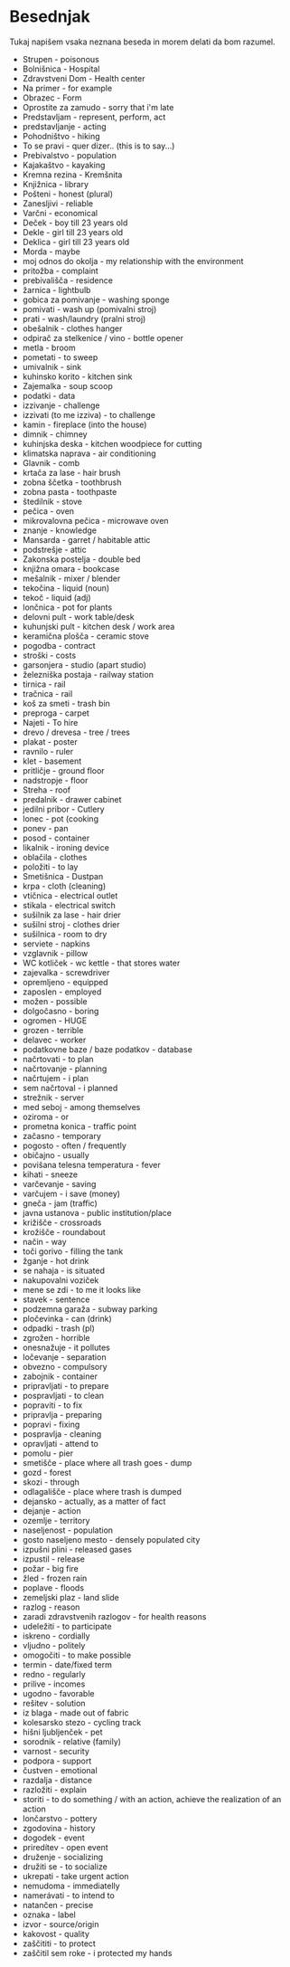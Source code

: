 # Besednjak

Tukaj napišem vsaka neznana beseda in morem delati da bom razumel.

* Strupen - poisonous
* Bolnišnica - Hospital
* Zdravstveni Dom - Health center
* Na primer - for example
* Obrazec - Form
* Oprostite za zamudo - sorry that i'm late
* Predstavljam - represent, perform, act
* predstavljanje - acting
* Pohodništvo - hiking
* To se pravi - quer dizer.. (this is to say...)
* Prebivalstvo - population
* Kajakaštvo - kayaking
* Kremna rezina - Kremšnita
* Knjižnica - library
* Pošteni - honest (plural)
* Zanesljivi - reliable
* Varčni - economical
* Deček - boy till 23 years old
* Dekle - girl till 23 years old
* Deklica - girl till 23 years old
* Morda - maybe
* moj odnos do okolja - my relationship with the environment
* pritožba - complaint
* prebivališča - residence
* žarnica - lightbulb
* gobica za pomivanje - washing sponge
* pomivati - wash up (pomivalni stroj)
* prati - wash/laundry (pralni stroj)
* obešalnik - clothes hanger
* odpirač za stelkenice / vino - bottle opener
* metla - broom
* pometati - to sweep
* umivalnik - sink
* kuhinsko korito - kitchen sink
* Zajemalka - soup scoop
* podatki - data
* izzivanje - challenge
* izzivati (to me izziva) - to challenge
* kamin - fireplace (into the house)
* dimnik - chimney
* kuhinjska deska - kitchen woodpiece for cutting
* klimatska naprava - air conditioning
* Glavnik - comb
* krtača za lase - hair brush
* zobna ščetka - toothbrush
* zobna pasta - toothpaste
* štedilnik - stove
* pečica - oven
* mikrovalovna pečica - microwave oven
* znanje - knowledge
* Mansarda - garret / habitable attic
* podstrešje - attic
* Zakonska postelja - double bed
* knjižna omara - bookcase
* mešalnik - mixer / blender
* tekočina - liquid (noun)
* tekoč - liquid (adj)
* lončnica - pot for plants
* delovni pult - work table/desk
* kuhunjski pult - kitchen desk / work area
* keramična plošča - ceramic stove
* pogodba - contract
* stroški - costs
* garsonjera - studio (apart studio)
* železniška postaja - railway station
* tirnica - rail
* tračnica - rail
* koš za smeti - trash bin
* preproga - carpet
* Najeti - To hire
* drevo / drevesa - tree / trees
* plakat - poster
* ravnilo - ruler
* klet - basement
* pritličje - ground floor
* nadstropje - floor
* Streha - roof
* predalnik - drawer cabinet
* jedilni pribor - Cutlery
* lonec - pot (cooking
* ponev - pan
* posod - container
* likalnik - ironing device
* oblačila - clothes
* položiti - to lay
* Smetišnica - Dustpan
* krpa - cloth (cleaning)
* vtičnica - electrical outlet
* stikala - electrical switch
* sušilnik za lase - hair drier
* sušilni stroj - clothes drier
* sušilnica - room to dry
* serviete - napkins
* vzglavnik - pillow
* WC kotliček - wc kettle - that stores water
* zajevalka - screwdriver
* opremljeno - equipped
* zaposlen - employed
* možen - possible
* dolgočasno - boring
* ogromen - HUGE
* grozen - terrible
* delavec - worker
* podatkovne baze / baze podatkov - database
* načrtovati - to plan
* načrtovanje - planning
* načrtujem - i plan
* sem načrtoval - i planned
* strežnik - server
* med seboj - among themselves
* oziroma - or
* prometna konica - traffic point
* začasno - temporary
* pogosto - often / frequently
* običajno - usually
* povišana telesna temperatura - fever
* kihati - sneeze
* varčevanje - saving
* varčujem - i save (money)
* gneča - jam (traffic)
* javna ustanova - public institution/place
* križišče - crossroads
* krožišče - roundabout
* način - way
* toči gorivo - filling the tank
* žganje - hot drink
* se nahaja - is situated
* nakupovalni voziček
* mene se zdi - to me it looks like
* stavek - sentence
* podzemna garaža - subway parking
* pločevinka - can (drink)
* odpadki - trash (pl)
* zgrožen - horrible
* onesnažuje - it pollutes
* ločevanje - separation
* obvezno - compulsory
* zabojnik - container
* pripravljati - to prepare
* pospravljati - to clean
* popraviti - to fix
* pripravlja - preparing
* popravi - fixing
* pospravlja - cleaning
* opravljati - attend to
* pomolu - pier
* smetišče - place where all trash goes - dump
* gozd - forest
* skozi - through
* odlagališče - place where trash is dumped
* dejansko - actually, as a matter of fact
* dejanje - action
* ozemlje - territory
* naseljenost - population
* gosto naseljeno mesto - densely populated city
* izpušni plini - released gases
* izpustil - release
* požar - big fire
* žled - frozen rain
* poplave - floods
* zemeljski plaz - land slide
* razlog - reason
* zaradi zdravstvenih razlogov - for health reasons
* udeležiti - to participate
* iskreno - cordially
* vljudno - politely
* omogočiti - to make possible
* termin - date/fixed term
* redno - regularly
* prilive - incomes
* ugodno - favorable
* rešitev - solution
* iz blaga - made out of fabric
* kolesarsko stezo - cycling track
* hišni ljubljenček - pet
* sorodnik - relative (family)
* varnost - security
* podpora - support
* čustven - emotional
* razdalja - distance
* razložiti - explain
* storiti - to do something / with an action, achieve the realization of an action
* lončarstvo - pottery
* zgodovina - history
* dogodek - event
* priredítev - open event
* druženje - socializing
* družiti se - to socialize
* ukrepati - take urgent action
* nemudoma - immediatelly
* namerávati - to intend to
* natančen - precise
* oznaka - label
* izvor - source/origin
* kakovost - quality
* zaščititi - to protect
* zaščitil sem roke - i protected my hands